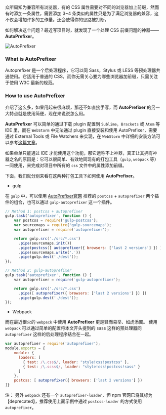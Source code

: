众所周知为兼容所有浏览器，有的 CSS 属性需要对不同的浏览器加上前缀，然而有时添加一条属性，需要添加 3~4 条类似的属性只是为了满足浏览器的兼容，这不仅会增加许多的工作量，还会使得你的思路被打断。

如何解决这个问题？最近写项目时，就发现了一个处理 CSS 前缀问题的神器——**AutoPrefixer**。

![AutoPrefixer](https://raw.githubusercontent.com/DiscipleD/image-storage/master/blog/autoprefixer/autoprefixer.png)

### What is AutoPrefixer
Autoprefixer 是一个后处理程序，它可以同 Sass，Stylus 或 LESS 等预处理器共通使用。它适用于普通的 CSS，而你无需关心要为哪些浏览器加前缀，只需关注于使用 W3C 最新的规范。

### How to use AutoPrefixer
介绍了这么多，如果用起来很麻烦，那还不如直接手写，而 **AutoPrefixer** 的另一大特点就是使用简便，现在来说说怎么用。

**AutoPrefixer** 可以简单的通过下载 plugin 配置到 `Sublime`，`Brackets` 或 `Atom` 等 IDE 里，而在 `WebStorm` 中无法通过 plugin 直接安装和使用 AutoPrefixer，需要通过 External Tools 或 File Watchers 来实现，在 `WebStorm` 中详细的安装方法可以参考[这篇文章](http://www.css88.com/archives/5670)。

如果单单只能通过 IDE 才能使用这个功能，那它远称不上神器，真正让其拥有神器之名的原因是：它可以很简单、有效地同现有的打包工具（`gulp`, `webpack` 等）一同使用，来完成对项目中所有的 `css` 文件中的属性添加前缀。

下面，我们就分别来看在这两种打包工具下如何使用 **AutoPrefixer**。

* gulp

在 `gulp` 中，可以使用 [AutoPrefixer官网](https://github.com/postcss/autoprefixer) 推荐的 `postcss` + `autoprefixer` 两个插件的组合，也可以通过 `gulp-autoprefixer` 这一个插件。
```JavaScript
// Method 1: postcss + autoprefixer
gulp.task('autoprefixer', function () {
    var postcss = require('gulp-postcss');
    var sourcemaps = require('gulp-sourcemaps');
    var autoprefixer = require('autoprefixer');

    return gulp.src('./src/*.css')
      .pipe(sourcemaps.init())
      .pipe(postcss([ autoprefixer({ browsers: ['last 2 versions'] }) ]))
      .pipe(sourcemaps.write('.'))
      .pipe(gulp.dest('./dest'));
});

// Method 2: gulp-autoprefixer
gulp.task('autoprefixer', function () {
    var autoprefixer = require('gulp-autoprefixer');

    return gulp.src('./src/*.css')
      .pipe([ autoprefixer({ browsers: ['last 2 versions'] }) ])
      .pipe(gulp.dest('./dest'));
});
```
* Webpack

而在最近很火的 `webpack` 中使用 **AutoPrefixer** 更是轻而易举、如虎添翼。
使用 `webpack` 可以通过简单的配置将本文开头提到的 sass 这样的预处理器同 `autoprefixer` 这样的后处理程序结合在一起。

```javascript
var autoprefixer = require('autoprefixer');
module.exports = {
    module: {
      loaders: [
        { test: /\.css$/, loader: "style!css!postcss" },
        { test: /\.scss$/, loader: "style!css!postcss!sass" }
      ]
    },
    postcss: [ autoprefixer({ browsers: ['last 2 versions'] })
]}
```

注： 另外 `webpack` 还有一个 `autoprefixer-loader`，但 npm 官网已将其标为【deprecated】，推荐使用上面示例中通过 `postcss-loader` 的方式使用 `autoprefixer`。